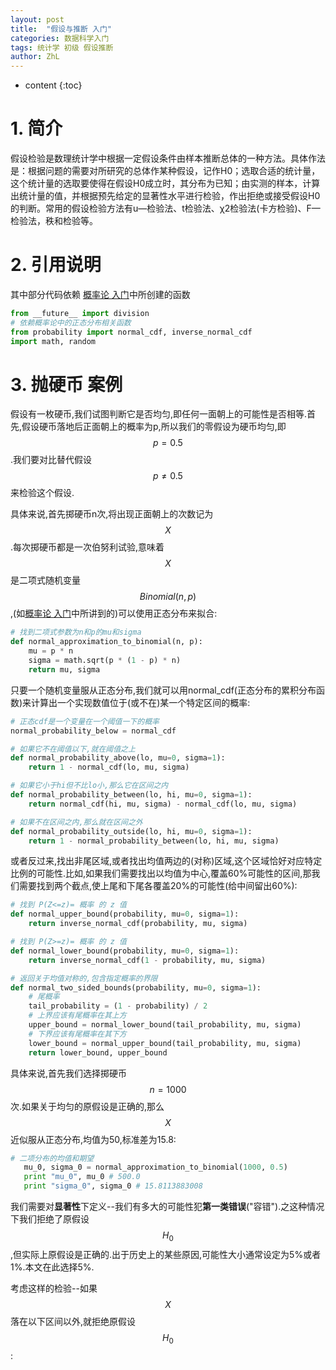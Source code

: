 ```yaml
---
layout: post
title:  "假设与推断 入门"
categories: 数据科学入门
tags: 统计学 初级 假设推断
author: ZhL
---
```


* content
{:toc}

# 1. 简介

假设检验是数理统计学中根据一定假设条件由样本推断总体的一种方法。具体作法是：根据问题的需要对所研究的总体作某种假设，记作H0；选取合适的统计量，这个统计量的选取要使得在假设H0成立时，其分布为已知；由实测的样本，计算出统计量的值，并根据预先给定的显著性水平进行检验，作出拒绝或接受假设H0的判断。常用的假设检验方法有u—检验法、t检验法、χ2检验法(卡方检验)、F—检验法，秩和检验等。






# 2. 引用说明

其中部分代码依赖
[概率论 入门](https://liuzhihan027.github.io/2018/08/15/probability_preliminary/ "概率论 入门")中所创建的函数

```python
from __future__ import division
# 依赖概率论中的正态分布相关函数
from probability import normal_cdf, inverse_normal_cdf
import math, random
```

# 3. 抛硬币 案例

假设有一枚硬币,我们试图判断它是否均匀,即任何一面朝上的可能性是否相等.首先,假设硬币落地后正面朝上的概率为p,所以我们的零假设为硬币均匀,即
$$ p=0.5 $$
.我们要对比替代假设
$$ p \neq 0.5 $$
来检验这个假设.

具体来说,首先掷硬币n次,将出现正面朝上的次数记为
$$ X $$
.每次掷硬币都是一次伯努利试验,意味着
$$ X $$
是二项式随机变量
$$ Binomial(n,p) $$
,(如[概率论 入门](https://liuzhihan027.github.io/2018/08/15/probability_preliminary/ "概率论 入门")中所讲到的)可以使用正态分布来拟合:

```python
# 找到二项式参数为n和p的mu和sigma
def normal_approximation_to_binomial(n, p):
    mu = p * n
    sigma = math.sqrt(p * (1 - p) * n)
    return mu, sigma
```

只要一个随机变量服从正态分布,我们就可以用normal_cdf(正态分布的累积分布函数)来计算出一个实现数值位于(或不在)某一个特定区间的概率:

```python
# 正态cdf是一个变量在一个阈值一下的概率
normal_probability_below = normal_cdf

# 如果它不在阈值以下,就在阈值之上
def normal_probability_above(lo, mu=0, sigma=1):
    return 1 - normal_cdf(lo, mu, sigma)

# 如果它小于hi但不比lo小,那么它在区间之内
def normal_probability_between(lo, hi, mu=0, sigma=1):
    return normal_cdf(hi, mu, sigma) - normal_cdf(lo, mu, sigma)

# 如果不在区间之内,那么就在区间之外
def normal_probability_outside(lo, hi, mu=0, sigma=1):
    return 1 - normal_probability_between(lo, hi, mu, sigma)
```

或者反过来,找出非尾区域,或者找出均值两边的(对称)区域,这个区域恰好对应特定比例的可能性.比如,如果我们需要找出以均值为中心,覆盖60%可能性的区间,那我们需要找到两个截点,使上尾和下尾各覆盖20%的可能性(给中间留出60%):


```python
# 找到 P(Z<=z)= 概率 的 z 值
def normal_upper_bound(probability, mu=0, sigma=1):
    return inverse_normal_cdf(probability, mu, sigma)

# 找到 P(Z>=z)= 概率 的 z 值
def normal_lower_bound(probability, mu=0, sigma=1):
    return inverse_normal_cdf(1 - probability, mu, sigma)

# 返回关于均值对称的,包含指定概率的界限
def normal_two_sided_bounds(probability, mu=0, sigma=1):
    # 尾概率
    tail_probability = (1 - probability) / 2
    # 上界应该有尾概率在其上方
    upper_bound = normal_lower_bound(tail_probability, mu, sigma)
    # 下界应该有尾概率在其下方
    lower_bound = normal_upper_bound(tail_probability, mu, sigma)
    return lower_bound, upper_bound
```

具体来说,首先我们选择掷硬币
$$ n=1000 $$
次.如果关于均匀的原假设是正确的,那么
$$ X $$
近似服从正态分布,均值为50,标准差为15.8:

```python
# 二项分布的均值和期望
   mu_0, sigma_0 = normal_approximation_to_binomial(1000, 0.5)
   print "mu_0", mu_0 # 500.0
   print "sigma_0", sigma_0 # 15.8113883008
```

我们需要对**显著性**下定义--我们有多大的可能性犯**第一类错误**("容错").之这种情况下我们拒绝了原假设
$$ H_0 $$
,但实际上原假设是正确的.出于历史上的某些原因,可能性大小通常设定为5%或者1%.本文在此选择5%.

考虑这样的检验--如果
$$ X $$
落在以下区间以外,就拒绝原假设
$$ H_0 $$
:

```python

```
